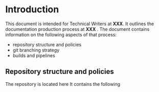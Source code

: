 # Introduction
This document is intended for Technical Writers at **XXX**. It outlines the documentation production process at **XXX** . The document contains information on the following aspects of that process:
- repository structure and policies
- git branching strategy
- builds and pipelines

## Repository structure and policies

The repository is located here 
It contains the following 

